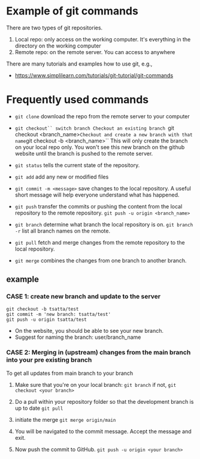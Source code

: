 # Example of git commands
There are two types of git repositories.
1. Local repo: only access on the working computer. It's everything in the directory on the working computer
2. Remote repo: on the remote server. You can access to anywhere

There are many tutorials and examples how to use git, e.g.,
- https://www.simplilearn.com/tutorials/git-tutorial/git-commands
  
# Frequently used commands
- ```git clone``` download the repo from the remote server to your computer
- ```git checkout`` switch branch
	Checkout an existing branch ```git checkout <branch_name>```
	Checkout and create a new branch with that name ```git checkout -b <branch_name>``
		This will only create the branch on your local repo only. You won't see this new branch on the github website
		until the branch is pushed to the remote server.
- ```git status``` tells the current state of the repository.
- ```git add``` add any new or modified files
- ```git commit -m <message>``` save changes to the local repository. A useful short message will help everyone understand what has happened.
- ```git push``` transfer the commits or pushing the content from the local repository to the remote repository.
	```git push -u origin <branch_name>```

- ```git branch``` determine what branch the local repository is on.
	```git branch -r``` list all branch names on the remote.

- ```git pull``` fetch and merge changes from the remote repository to the local repository.
- ```git merge``` combines the changes from one branch to another branch. 

## example

### CASE 1: create new branch and update to the server

	git checkout -b tsatta/test
	git commit -m 'new branch: tsatta/test'
	git push -u origin tsatta/test

- On the website, you should be able to see your new branch.
- Suggest for naming the branch: user/branch_name

### CASE 2: Merging in (upstream) changes from the main branch into your pre existing branch
To get all updates from main branch to your branch

1. Make sure that you're on your local branch: ```git branch```
	if not, ```git checkout <your branch>```

2. Do a pull within your repository folder so that the development branch is up to date
	``` git pull ```

3. initiate the merge 
	``` git merge origin/main ```

4. You will be navigated to the commit message. Accept the message and exit.
5. Now push the commit to GitHub.
	``` git push -u origin <your branch> ```




